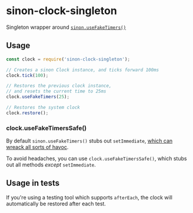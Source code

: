 sinon-clock-singleton
=======

Singleton wrapper around [`sinon.useFakeTimers()`](http://sinonjs.org/docs/#clock)

## Usage

```js
const clock = require('sinon-clock-singleton');

// Creates a sinon Clock instance, and ticks forward 100ms
clock.tick(100);

// Restores the previous clock instance,
// and resets the current time to 25ms
clock.useFakeTimers(25);

// Restores the system clock
clock.restore();
```

### clock.useFakeTimersSafe()

By default `sinon.useFakeTimers()` stubs out `setImmediate`, [which can wreack all sorts of havoc](https://github.com/sinonjs/sinon/issues/960).

To avoid headaches, you can use `clock.useFakeTimersSafe()`, which stubs out all methods _except_ `setImmediate`. 

## Usage in tests

If you're using a testing tool which supports `afterEach`, the clock will automatically be restored after each test.